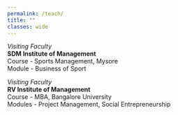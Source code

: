 ```yaml
---
permalink: /teach/
title: ""
classes: wide
---
```


*Visiting Faculty*  
**SDM Institute of Management**     
Course - Sports Management, Mysore    
Module - Business of Sport

*Visiting Faculty*  
**RV Institute of Management**       
Course - MBA, Bangalore University     
Modules - Project Management, Social Entrepreneurship
